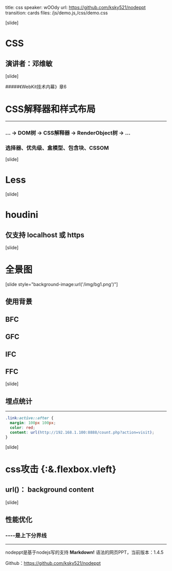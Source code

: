 title: css
speaker: wOOdy
url: https://github.com/ksky521/nodeppt
transition: cards
files: /js/demo.js,/css/demo.css

[slide]

# CSS
## 演讲者：邓维敏





[slide]

#####《WebKit技术内幕》章6
# CSS解释器和样式布局
---
### ... -> DOM树 -> CSS解释器 -> RenderObject树 -> ...
### 选择器、优先级、盒模型、包含块、CSSOM













[slide]

# Less





[slide]

# houdini
## 仅支持 localhost 或 https






[slide]

# 全景图






[slide style="background-image:url('/img/bg1.png')"]

## 使用背景
## BFC
## GFC
## IFC
## FFC






[slide]
## 埋点统计
----

```css
.link:active::after {
  margin: 100px 100px;
  color: red;
  content: url(http://192.168.1.100:8888/count.php?action=visit);
}
```





[slide]

# css攻击 {:&.flexbox.vleft}
## url()： background content





[slide]

## 性能优化
### ----是上下分界线
----

nodeppt是基于nodejs写的支持 **Markdown!** 语法的网页PPT，当前版本：1.4.5

Github：https://github.com/ksky521/nodeppt
